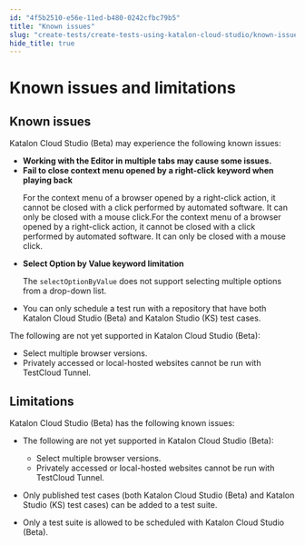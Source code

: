 ```yaml
---
id: "4f5b2510-e56e-11ed-b480-0242cfbc79b5"
title: "Known issues"
slug: "create-tests/create-tests-using-katalon-cloud-studio/known-issues"
hide_title: true
---
```


# <a id="concept-1364" class="anchor_top_offset"/><a id="ariaid-title1" class="anchor_top_offset"/>Known issues and limitations

<p xmlns="http://www.w3.org/1999/xhtml" className="shortdesc"> </p> 

## Known issues

<p xmlns="http://www.w3.org/1999/xhtml" className="p"><span className="ph">Katalon Cloud Studio (Beta)</span> may experience the following known issues:</p> 
<ul xmlns="http://www.w3.org/1999/xhtml" className="ul"><li className="li"><strong className="ph b">Working with the Editor in multiple tabs may cause some issues.</strong></li><li className="li"><strong className="ph b">Fail to close context menu opened by a right-click keyword when playing back</strong><p className="p">For the context menu of a browser opened by a right-click action, it cannot be closed with a click performed by automated software. It can only be closed with a mouse click.For the context menu of a browser opened by a right-click action, it cannot be closed with a click performed by automated software. It can only be closed with a mouse click.</p></li><li className="li"><strong className="ph b">Select Option by Value keyword limitation</strong><p className="p">The <code className="ph codeph">selectOptionByValue</code> does not support selecting multiple options from a drop-down list.</p></li><li className="li"><p className="p">You can only schedule a test run with a repository that have both <span className="ph">Katalon Cloud Studio (Beta)</span> and <span className="ph">Katalon Studio (KS)</span> test cases. </p></li></ul> 
<div xmlns="http://www.w3.org/1999/xhtml" className="p">The following are not yet supported in <span className="ph">Katalon Cloud Studio (Beta)</span>: <ul className="ul"><li className="li">Select multiple browser versions.</li><li className="li">Privately accessed or local-hosted websites cannot be run with <span className="ph">TestCloud</span> Tunnel.</li></ul> </div>

## Limitations

<p xmlns="http://www.w3.org/1999/xhtml" className="p"><span className="ph">Katalon Cloud Studio (Beta)</span> has the following known issues:</p> 
<ul xmlns="http://www.w3.org/1999/xhtml" className="ul"><li className="li"><div className="p">The following are not yet supported in <span className="ph">Katalon Cloud Studio (Beta)</span>: <ul className="ul"><li className="li">Select multiple browser versions.</li><li className="li">Privately accessed or local-hosted websites cannot be run with <span className="ph">TestCloud</span> Tunnel.</li></ul></div></li><li className="li"><p className="p">Only published test cases (both <span className="ph">Katalon Cloud Studio (Beta)</span> and <span className="ph">Katalon Studio (KS)</span> test cases) can be added to a test suite.</p></li><li className="li"><p className="p">Only a test suite is allowed to be scheduled with <span className="ph">Katalon Cloud Studio (Beta)</span>.</p></li></ul> 
